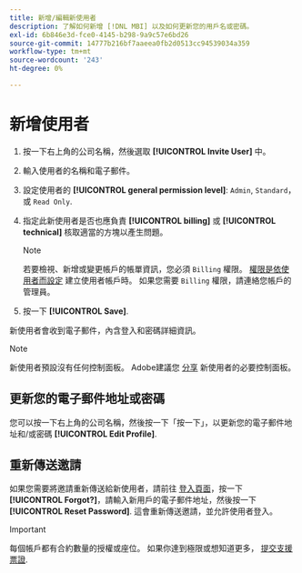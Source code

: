```yaml
---
title: 新增/編輯新使用者
description: 了解如何新增 [!DNL MBI] 以及如何更新您的用戶名或密碼。
exl-id: 6b846e3d-fce0-4145-b298-9a9c57e6bd26
source-git-commit: 14777b216bf7aaeea0fb2d0513cc94539034a359
workflow-type: tm+mt
source-wordcount: '243'
ht-degree: 0%

---
```


# 新增使用者

1. 按一下右上角的公司名稱，然後選取 **[!UICONTROL Invite User]** 中。
1. 輸入使用者的名稱和電子郵件。
1. 設定使用者的 **[!UICONTROL general permission level]**: `Admin`, `Standard`，或 `Read Only`.
1. 指定此新使用者是否也應負責 **[!UICONTROL billing]** 或 **[!UICONTROL technical]** 核取適當的方塊以產生問題。

   >[!NOTE]
   >
   >若要檢視、新增或變更帳戶的帳單資訊，您必須 `Billing` 權限。 [權限是依使用者而設定](../../administrator/user-management/user-management.md) 建立使用者帳戶時。 如果您需要 `Billing` 權限，請連絡您帳戶的管理員。

1. 按一下 **[!UICONTROL Save]**.

新使用者會收到電子郵件，內含登入和密碼詳細資訊。

>[!NOTE]
>
>新使用者預設沒有任何控制面板。 Adobe建議您 [分享](../../data-user/dashboards/share-dashboard-with-users.md) 新使用者的必要控制面板。

## 更新您的電子郵件地址或密碼

您可以按一下右上角的公司名稱，然後按一下「按一下」，以更新您的電子郵件地址和/或密碼 **[!UICONTROL Edit Profile]**.

## 重新傳送邀請

如果您需要將邀請重新傳送給新使用者，請前往 [登入頁面](https://dashboard.rjmetrics.com/v2/session/create)，按一下 **[!UICONTROL Forgot?]**，請輸入新用戶的電子郵件地址，然後按一下 **[!UICONTROL Reset Password]**. 這會重新傳送邀請，並允許使用者登入。

>[!IMPORTANT]
>
>每個帳戶都有合約數量的授權或座位。 如果你達到極限或想知道更多， [提交支援票證](https://experienceleague.adobe.com/docs/commerce-knowledge-base/kb/troubleshooting/miscellaneous/mbi-service-policies.html?lang=en).

